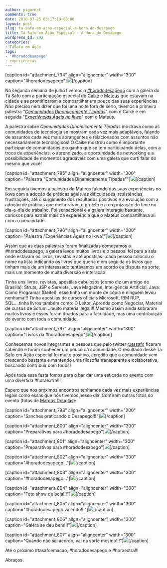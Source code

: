 ```yaml
---
author: pigornet
comments: true
date: 2010-07-25 03:17:19+00:00
layout: post
slug: ta-safo-em-acao-especial-a-hora-do-desapego
title: Tá Safo em Ação Especial - A Hora do Desapego
wordpress_id: 793
categories:
- TáSafo em Ação
tags:
- '#horadodesapego'
- experiências
---
```


[caption id="attachment_794" align="aligncenter" width="300" caption="#horadodesapego"][![](http://tasafo.files.wordpress.com/2010/07/6pcb.jpg?w=300)](http://tasafo.files.wordpress.com/2010/07/6pcb.jpg)[/caption]

Na segunda semana de julho tivemos a [#horadodesapego](http://pamelagatinho.blogspot.com/2010/06/movimento-horadodesapego.html) com a galera do Tá Safo com a participação especial do [Caike](http://caikesouza.com/) e [Mateus](http://twitter.com/mateuslinhares) que estavam na cidade e se prontificaram a compartilhar um pouco das suas experiências. Não preciso nem dizer que foi uma noite fora de sério, tivemos a primeira palestra "[_Comunidades Dinamicamente Tipadas_](http://caikesouza.com/blog/2010/07/comunidades-dinamicamente-tipadas-slides/)" com o Caike e em seguida "_[Experiências Ágeis no Ikwa](http://www.slideshare.net/mateuslinhares/experincias-geis-no-ikwa)_" com o Mateus.

<!-- more -->

A palestra sobre _Comunidades Dinamicamente Tipadas_ mostrava como as comunidades de tecnologia se mostram cada vez mais adaptáveis, falando de assuntos cada vez mais abrangentes e relacionados com assuntos não necessariamente tecnológicos! O Caike mostrou como é importante participar de comunidades e o ganho que se tem participando delas, com a troca de experiências, o aprendizado, a oportunidade de networking e a possibilidade de momentos agradáveis com uma galera que curti falar do mesmo que você!

[caption id="attachment_795" align="aligncenter" width="300" caption="Palestra "Comunidades Dinamicamente Tipadas""][![](http://tasafo.files.wordpress.com/2010/07/dsc_0084.jpg?w=300)](http://tasafo.files.wordpress.com/2010/07/dsc_0084.jpg)[/caption]

Em seguida tivemos a palestra do Mateus falando das suas experiências no Ikwa com a adoção de práticas ágeis, as dificuldades, resistências, frustrações, até o surgimento dos resultados positivos e a evolução com a adoção de práticas que melhoraram o projeto e a organização do time no dia-a-dia de trabalho. Foi sensacional e a galera interagiu bastante, curiosos para extrair mais da experiência que o Mateus compartilhava ali com a comunidade.

[caption id="attachment_796" align="aligncenter" width="300" caption="Palestra "Experiências Ágeis no Ikwa""][![](http://tasafo.files.wordpress.com/2010/07/dsc_0112.jpg?w=300)](http://tasafo.files.wordpress.com/2010/07/dsc_0112.jpg)[/caption]

Assim que as duas palestras foram finalizadas começamos a #horadodesapego, a galera levou muitos livros e o pessoal foi para a sala onde estavam os livros, revistas e até apostilas...cada pessoa colocou o nome na lista indicando os livros que queria e em seguida os livros que tinham mais de um interessado tentávamos um acordo ou disputa na sorte, mais um momento de muita diversão e interação!

Tinha uns livros, revistas, apostilas cabulosos (como diz um amigo de Brasília): Struts, JSP e Servlets, Java Magazine, Inteligência Artificial, Java: Como Programar (Deitel), esse tinha um monte de cópia e ninguém levou nenhuma!!! Tinha apostilas de cursos oficiais Microsoft, IBM RUP, SQL....tinha livros também como: O Leitor, Aprenda como Negociar, Material de cursos de Scrum...muito material legal!!! Mesmo assim ainda sobraram muitos livros e esses foram doados para a faculdade, mas uma contribuição do evento com toda a comunidade.

[caption id="attachment_797" align="aligncenter" width="300" caption="Livros da #horadodesapego"][![](http://tasafo.files.wordpress.com/2010/07/dsc_0057.jpg?w=300)](http://tasafo.files.wordpress.com/2010/07/dsc_0057.jpg)[/caption]

Conhecemos novos integrantes e pessoas que pelo twitter [@tasafo](http://twitter.com/tasafo) ficaram sabendo e foram conhecer um pouco da comunidade. O resultado desse Tá Safo em Ação especial foi muito positivo, acredito que a comunidade vem crescendo bastante e mantendo uma filosofia transparente e colaborativa, buscando contribuir com todos!

Após toda essa festa fomos para o bar dar uma esticada no evento com uma divertida #horaextra!!!

Espero que nos próximos encontros tenhamos cada vez mais experiências legais como essas que nós tivemos nesse dia! Confiram outras fotos do evento (fotos de [Marcos Douglas](http://www.flickr.com/photos/marcosdouglas/)):

[caption id="attachment_798" align="aligncenter" width="200" caption="Sanches praticando o Desapego!!!"][![](http://tasafo.files.wordpress.com/2010/07/dsc_0072-e1280024534462.jpg?w=200)](http://tasafo.files.wordpress.com/2010/07/dsc_0072.jpg)[/caption]

[caption id="attachment_800" align="aligncenter" width="300" caption="Preparativos para #horadodesapego"][![](http://tasafo.files.wordpress.com/2010/07/dsc_00741.jpg?w=300)](http://tasafo.files.wordpress.com/2010/07/dsc_00741.jpg)[/caption]

[caption id="attachment_801" align="aligncenter" width="300" caption="Preparativos para #horadodesapego"][![](http://tasafo.files.wordpress.com/2010/07/dsc_0063.jpg?w=300)](http://tasafo.files.wordpress.com/2010/07/dsc_0063.jpg)[/caption]

[caption id="attachment_802" align="aligncenter" width="300" caption="#horadodesapego..."][![](http://tasafo.files.wordpress.com/2010/07/dsc_0086.jpg?w=300)](http://tasafo.files.wordpress.com/2010/07/dsc_0086.jpg)[/caption]

[caption id="attachment_803" align="aligncenter" width="300" caption="#horadodesapego..."][![](http://tasafo.files.wordpress.com/2010/07/dsc_0102.jpg?w=300)](http://tasafo.files.wordpress.com/2010/07/dsc_0102.jpg)[/caption]

[caption id="attachment_804" align="aligncenter" width="300" caption="Foto show de bola!!!"][![](http://tasafo.files.wordpress.com/2010/07/dsc_0106.jpg?w=300)](http://tasafo.files.wordpress.com/2010/07/dsc_0106.jpg)[/caption]

[caption id="attachment_805" align="aligncenter" width="300" caption="#horadodesapego valendo!!!"][![](http://tasafo.files.wordpress.com/2010/07/dsc_0118.jpg?w=300)](http://tasafo.files.wordpress.com/2010/07/dsc_0118.jpg)[/caption]

[caption id="attachment_806" align="aligncenter" width="300" caption="Galera se deu bem!!!"][![](http://tasafo.files.wordpress.com/2010/07/dsc_0134.jpg?w=300)](http://tasafo.files.wordpress.com/2010/07/dsc_0134.jpg)[/caption]

[caption id="attachment_807" align="aligncenter" width="300" caption="Quando não sai acordo, vai na sorte mesmo!!!"][![](http://tasafo.files.wordpress.com/2010/07/dsc_0150.jpg?w=300)](http://tasafo.files.wordpress.com/2010/07/dsc_0150.jpg)[/caption]

Até o próximo #tasafoemacao, #horadodesapego e #horaextra!!!

Abraços.
